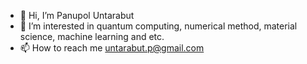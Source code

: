 - 👋 Hi, I’m Panupol Untarabut
- 👀 I’m interested in quantum computing, numerical method, material science, machine learning and etc.
- 📫 How to reach me untarabut.p@gmail.com

<!---
panupol1998/panupol1998 is a ✨ special ✨ repository because its `README.md` (this file) appears on your GitHub profile.
You can click the Preview link to take a look at your changes.
--->
